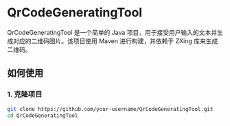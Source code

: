 # QrCodeGeneratingTool

QrCodeGeneratingTool 是一个简单的 Java 项目，用于接受用户输入的文本并生成对应的二维码图片。该项目使用 Maven 进行构建，并依赖于 ZXing 库来生成二维码。

## 如何使用

### 1. 克隆项目

```bash
git clone https://github.com/your-username/QrCodeGeneratingTool.git
cd QrCodeGeneratingTool
